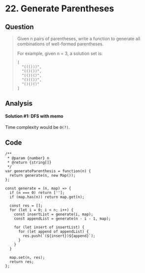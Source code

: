 # 22. Generate Parentheses

## Question

> Given n pairs of parentheses, write a function to generate all combinations of well-formed parentheses.
>
> For example, given n = 3, a solution set is:
>
> ```text
> [
>   "((()))",
>   "(()())",
>   "(())()",
>   "()(())",
>   "()()()"
> ]
> ```

## Analysis

#### Solution \#1: DFS with memo

Time complexity would be `O(?)`.

## Code

```text
/**
 * @param {number} n
 * @return {string[]}
 */
var generateParenthesis = function(n) {
  return generate(n, new Map());
};

const generate = (n, map) => {
  if (n === 0) return [''];
  if (map.has(n)) return map.get(n);
  
  const res = [];
  for (let i = 0; i < n; i++) {
    const insertList = generate(i, map);
    const appendList = generate(n - i - 1, map);
    
    for (let insert of insertList) {
      for (let append of appendList) {
        res.push(`(${insert})${append}`);
      }
    }
  }
  
  map.set(n, res);
  return res;
};
```

